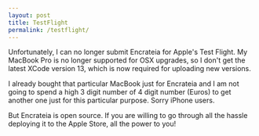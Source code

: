 ```yaml
---
layout: post
title: TestFlight
permalink: /testflight/
---
```


Unfortunately, I can no longer submit Encrateia for Apple's Test Flight.
My MacBook Pro is no longer supported for OSX upgrades, so I don't get the
latest XCode version 13, which is now required for uploading new versions.

I already bought that particular MacBook just for Encrateia and I am not going
to spend a high 3 digit number of 4 digit number (Euros) to get another one just
for this particular purpose. Sorry iPhone users.

But Encrateia is open source. If you are willing to go through all the hassle
deploying it to the Apple Store, all the power to you!